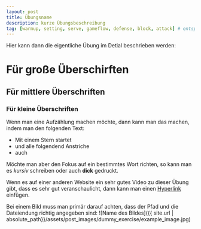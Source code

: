 ```yaml
---
layout: post
title: Übungsname
description: kurze Übungsbeschreibung
tag: [warmup, setting, serve, gameflow, defense, block, attack] # entsprechened Tag auswählen 
---
```


Hier kann dann die eigentliche Übung im Detial beschrieben werden:

# Für große Überschirften

## Für mittlere Überschriften

### Für kleine Überschriften

Wenn man eine Aufzählung machen möchte, dann kann man das machen, indem man den folgenden Text:
* Mit einem Stern startet
* und alle folgendend Anstriche
* auch

Möchte man aber den Fokus auf ein bestimmtes Wort richten, so kann man es *kursiv* schreiben oder auch **dick** gedruckt.

Wenn es auf einer anderen Website ein sehr gutes Video zu dieser Übung gibt, dass es sehr gut veranschaulicht, dann kann man einen [Hyperlink](https://www.youtube.com/watch?v=dQw4w9WgXcQ) einfügen.

Bei einem Bild muss man primär darauf achten, dass der Pfad und die Dateiendung richtig angegeben sind:
![Name des Bildes]({{ site.url | absolute_path}}/assets/post_images/dummy_exercise/example_image.jpg)